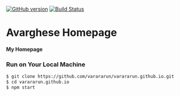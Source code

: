 [![GitHub version](https://badge.fury.io/gh/varararun%2Fvarararun.github.io.svg)](https://badge.fury.io/gh/varararun%2Fvarararun.github.io)
[![Build Status](https://travis-ci.org/varararun/varararun.github.io.svg?branch=master)](https://travis-ci.org/varararun/varararun.github.io) 

# Avarghese Homepage

#### My Homepage

### Run on Your Local Machine
```bash
$ git clone https://github.com/varararun/varararun.github.io.git
$ cd varararun.github.io
$ npm start
```  
